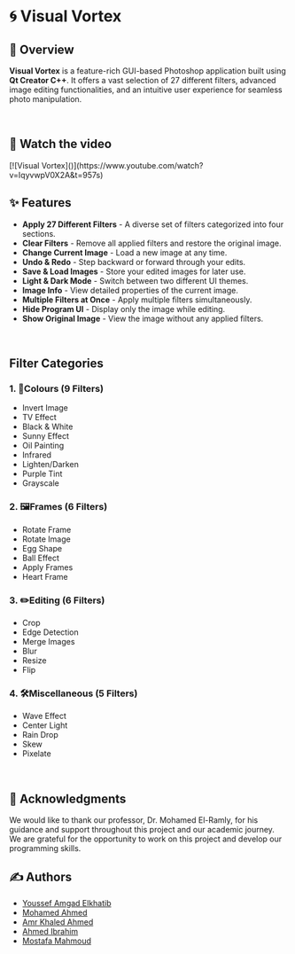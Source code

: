 <h1>🌀 Visual Vortex</h1>

<h2>📖 Overview</h2>
<p><strong>Visual Vortex</strong> is a feature-rich GUI-based Photoshop application built using <strong>Qt Creator C++</strong>. It offers a vast selection of 27 different filters, advanced image editing functionalities, and an intuitive user experience for seamless photo manipulation.</p>

</br>
<h2>🎥 Watch the video</h2>
[![Visual Vortex]()](https://www.youtube.com/watch?v=IqyvwpV0X2A&t=957s)


<h2>✨ Features</h2>
<ul>
    <li><strong>Apply 27 Different Filters</strong> - A diverse set of filters categorized into four sections.</li>
    <li><strong>Clear Filters</strong> - Remove all applied filters and restore the original image.</li>
    <li><strong>Change Current Image</strong> - Load a new image at any time.</li>
    <li><strong>Undo & Redo</strong> - Step backward or forward through your edits.</li>
    <li><strong>Save & Load Images</strong> - Store your edited images for later use.</li>
    <li><strong>Light & Dark Mode</strong> - Switch between two different UI themes.</li>
    <li><strong>Image Info</strong> - View detailed properties of the current image.</li>
    <li><strong>Multiple Filters at Once</strong> - Apply multiple filters simultaneously.</li>
    <li><strong>Hide Program UI</strong> - Display only the image while editing.</li>
    <li><strong>Show Original Image</strong> - View the image without any applied filters.</li>
</ul>

</br>
<h2>Filter Categories</h2>

<h3>1. 🎨Colours (9 Filters)</h3>
<ul>
    <li>Invert Image</li>
    <li>TV Effect</li>
    <li>Black & White</li>
    <li>Sunny Effect</li>
    <li>Oil Painting</li>
    <li>Infrared</li>
    <li>Lighten/Darken</li>
    <li>Purple Tint</li>
    <li>Grayscale</li>
</ul>

<h3>2. 🖼️Frames (6 Filters)</h3>
<ul>
    <li>Rotate Frame</li>
    <li>Rotate Image</li>
    <li>Egg Shape</li>
    <li>Ball Effect</li>
    <li>Apply Frames</li>
    <li>Heart Frame</li>
</ul>

<h3>3. ✏️Editing (6 Filters)</h3>
<ul>
    <li>Crop</li>
    <li>Edge Detection</li>
    <li>Merge Images</li>
    <li>Blur</li>
    <li>Resize</li>
    <li>Flip</li>
</ul>

<h3>4. 🛠Miscellaneous (5 Filters)</h3>
<ul>
    <li>Wave Effect</li>
    <li>Center Light</li>
    <li>Rain Drop</li>
    <li>Skew</li>
    <li>Pixelate</li>
</ul>

</br>
<h2>🌟 Acknowledgments</h2>
<p>
We would like to thank our professor, Dr. Mohamed El-Ramly, for his guidance and support throughout this project and our academic journey. We are grateful for the opportunity to work on this project and develop our programming skills.
</p>

<h2>✍️ Authors</h2>

- [Youssef Amgad Elkhatib](https://github.com/YoussefElkhatib)
- [Mohamed Ahmed](https://github.com/mohamedahmed2005)
- [Amr Khaled Ahmed](https://github.com/Amr-Khaled-Ahmed)
- [Ahmed Ibrahim](https://github.com/AhmedIbrahimFCAL)
- [Mostafa Mahmoud](https://github.com/mostafa-mahmoud-fathy)
